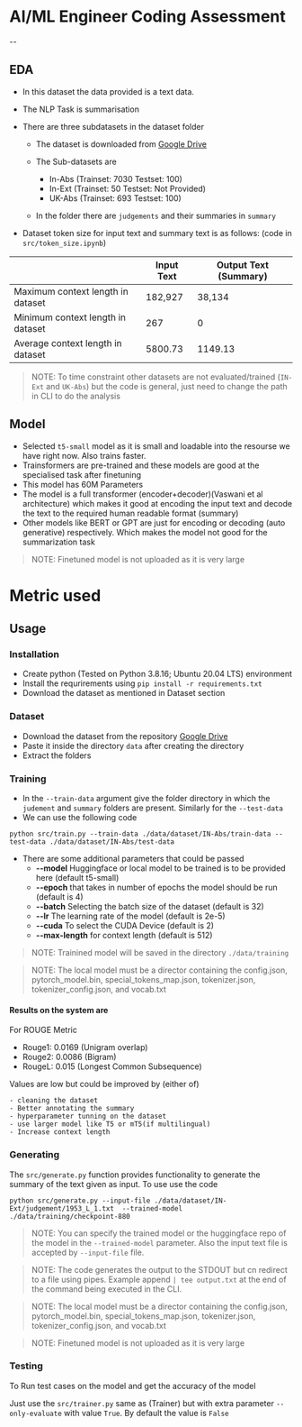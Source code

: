 # AI/ML Engineer Coding Assessment

--

## EDA
- In this dataset the data provided is a text data.
- The NLP Task is summarisation
- There are three subdatasets in the dataset folder
    - The dataset is downloaded from [Google Drive](https://drive.google.com/drive/u/1/folders/1q9Hd3ChNzamrHpWP_MlT-LYi6EYDjDKc)
    - The Sub-datasets are 
        - In-Abs (Trainset: 7030 Testset: 100)
        - In-Ext (Trainset: 50 Testset: Not Provided)
        - UK-Abs (Trainset: 693 Testset: 100)

    - In the folder there are `judgements` and their summaries in `summary`

- Dataset token size for input text and summary text is as follows: (code in `src/token_size.ipynb`)


|                                   | Input Text | Output Text (Summary) |
|-----------------------------------|------------|-----------------------|
| Maximum context length in dataset | 182,927     | 38,134                 |
| Minimum context length in dataset | 267        | 0                     |
| Average context length in dataset | 5800.73    | 1149.13               |

>NOTE: To time constraint other datasets are not evaluated/trained (`IN-Ext` and `UK-Abs`) but the code is general, just need to change the path in CLI to do the analysis


## Model
- Selected `t5-small` model as it is small and loadable into the resourse we have right now. Also trains faster.
- Trainsformers are pre-trained and these models are good at the specialised task after finetuning
- This model has 60M Parameters
- The model is a full transformer (encoder+decoder)(Vaswani et al architecture) which makes it good at encoding the input text and decode the text to the required human readable format (summary)
- Other models like BERT or GPT are just for encoding or decoding (auto generative) respectively. Which makes the model not good for the summarization task

> NOTE: Finetuned model is not uploaded as it is very large

# Metric used

## Usage
### Installation
- Create python (Tested on Python 3.8.16; Ubuntu 20.04 LTS) environment
- Install the requrirements using `pip install -r requirements.txt`
- Download the dataset as mentioned in Dataset section

### Dataset
- Download the dataset from the repository [Google Drive](https://drive.google.com/drive/u/1/folders/1q9Hd3ChNzamrHpWP_MlT-LYi6EYDjDKc)
- Paste it inside the directory `data` after creating the directory
- Extract the folders

### Training
- In the `--train-data` argument give the folder directory in which the `judement` and `summary` folders are present. Similarly for the `--test-data`
- We can use the following code
```
python src/train.py --train-data ./data/dataset/IN-Abs/train-data --test-data ./data/dataset/IN-Abs/test-data
```
- There are some additional parameters that could be passed 
    - **--model** Huggingface or local model to be trained is to be provided here (default t5-small)
    - **--epoch** that takes in number of epochs the model should be run (default is 4)
    - **--batch** Selecting the batch size of the dataset (default is 32)
    - **--lr** The learning rate of the model (default is 2e-5)
    - **--cuda** To select the CUDA Device (default is 2)
    - **--max-length** for context length (default is 512)

> NOTE: Trainined model will be saved in the directory `./data/training`

> NOTE: The local model must be a director containing the config.json, pytorch_model.bin, special_tokens_map.json, tokenizer.json, tokenizer_config.json, and vocab.txt 

#### Results on the system are
For ROUGE Metric
- Rouge1: 0.0169 (Unigram overlap)
- Rouge2: 0.0086 (Bigram)
- RougeL: 0.015 (Longest Common Subsequence)

Values are low but could be improved by (either of)

    - cleaning the dataset
    - Better annotating the summary 
    - hyperparameter tunning on the dataset
    - use larger model like T5 or mT5(if multilingual) 
    - Increase context length

### Generating

The `src/generate.py` function provides functionality to generate the summary of the text given as input. To use use the code 
```
python src/generate.py --input-file ./data/dataset/IN-Ext/judgement/1953_L_1.txt  --trained-model ./data/training/checkpoint-880
```

> NOTE: You can specify the trained model or the huggingface repo of the model in the `--trained-model` parameter. Also the input text file is accepted by `--input-file` file. 

> NOTE: The code generates the output to the STDOUT but cn redirect to a file using pipes. Example append `| tee output.txt` at the end of the command being executed in the CLI.

> NOTE: The local model must be a director containing the config.json, pytorch_model.bin, special_tokens_map.json, tokenizer.json, tokenizer_config.json, and vocab.txt

> NOTE: Finetuned model is not uploaded as it is very large

### Testing
To Run test cases on the model and get the accuracy of the model

Just use the `src/trainer.py` same as (Trainer) but with extra parameter `--only-evaluate` with value `True`. By default the value is `False`
